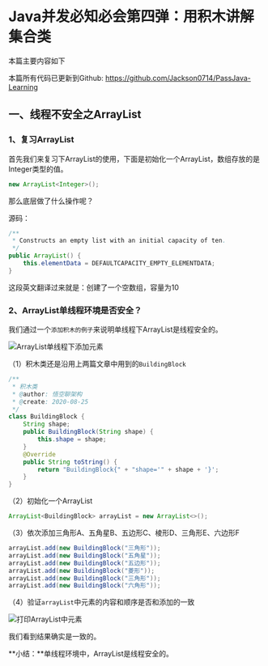 # Java并发必知必会第四弹：用积木讲解集合类

本篇主要内容如下



本篇所有代码已更新到Github: https://github.com/Jackson0714/PassJava-Learning

## 一、线程不安全之ArrayList

### 1、复习ArrayList

首先我们来复习下ArrayList的使用，下面是初始化一个ArrayList，数组存放的是Integer类型的值。

``` java
new ArrayList<Integer>();
```

那么底层做了什么操作呢？

源码：

```java
/**
 * Constructs an empty list with an initial capacity of ten.
 */
public ArrayList() {
    this.elementData = DEFAULTCAPACITY_EMPTY_ELEMENTDATA;
}
```

这段英文翻译过来就是：创建了一个空数组，容量为10

### 2、ArrayList单线程环境是否安全？

我们通过一个`添加积木的例子`来说明单线程下ArrayList是线程安全的。

![ArrayList单线程下添加元素](http://cdn.jayh.club/blog/20200826/Ezd0SaUYvx2E.png?imageslim)

（1）积木类还是沿用上两篇文章中用到的`BuildingBlock`

```java
/**
 * 积木类
 * @author: 悟空聊架构
 * @create: 2020-08-25
 */
class BuildingBlock {
    String shape;
    public BuildingBlock(String shape) {
        this.shape = shape;
    }
    @Override
    public String toString() {
        return "BuildingBlock{" + "shape='" + shape + '}';
    }
}
```

（2）初始化一个ArrayList

```java
ArrayList<BuildingBlock> arrayList = new ArrayList<>();
```

（3）依次添加三角形A、五角星B、五边形C、棱形D、三角形E、六边形F

```java
arrayList.add(new BuildingBlock("三角形"));
arrayList.add(new BuildingBlock("五角星"));
arrayList.add(new BuildingBlock("五边形"));
arrayList.add(new BuildingBlock("菱形"));
arrayList.add(new BuildingBlock("三角形"));
arrayList.add(new BuildingBlock("六角形"));
```

（4）验证`arrayList`中元素的内容和顺序是否和添加的一致

![打印ArrayList中元素](http://cdn.jayh.club/blog/20200826/aOazYqKaybhf.png?imageslim)

我们看到结果确实是一致的。

**小结：**单线程环境中，ArrayList是线程安全的。